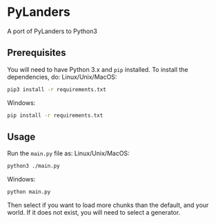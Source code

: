 # PyLanders
A port of PyLanders to Python3

## Prerequisites
You will need to have Python 3.x and `pip` installed. To install the dependencies, do:
Linux/Unix/MacOS:
```sh
pip3 install -r requirements.txt
```
Windows:
```bat
pip install -r requirements.txt
```

## Usage
Run the `main.py` file as:
Linux/Unix/MacOS:
```sh
python3 ./main.py
```
Windows:
```bat
python main.py
```
Then select if you want to load more chunks than the default, and your world. If it does not exist, you will need to select a generator.
